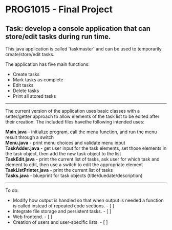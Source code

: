 # PROG1015 - Final Project
## **Task**: develop a console application that can store/edit tasks during run time.

This java application is called 'taskmaster' and can be used to temporarily create/store/edit tasks.
                                                                          
The application has five main functions:
+ Create tasks
+ Mark tasks as complete
+ Edit tasks
+ Delete tasks
+ Print all stored tasks

***

The current version of the application uses basic classes with a setter/getter approach to allow elements of the task list to be edited after their creation. The included files havethe following intended uses:

**Main.java** - initialize program, call the menu function, and run the menu result through a switch  
**Menu.java** - print menu choices and validate menu input  
**TaskAdder.java** - get user input for the task elements, set those elements in the task object, then add the new task object to the list  
**TaskEdit.java** - print the current list of tasks, ask user for which task and element to edit, then use a switch to edit the appropriate element  
**TaskListPrinter.java** - print the current list of tasks  
**Tasks.java** - blueprint for task objects (title/duedate/description)  

***

To do: 
* Modify how output is handled so that when output is needed a function is called instead of repeated code sections. - [   ]
* Integrate file storage and persistent tasks. - [   ]
* Web frontend. - [   ]
* Creation of users and user-specific lists. - [   ]
